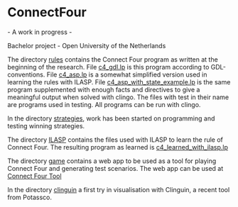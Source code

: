 # ConnectFour
\- A work in progress \-

Bachelor project - Open University of the Netherlands

The directory [rules](./rules/) contains the Connect Four program as written at the beginning of the research. File [c4\_gdl.lp](./rules/c4_gdl.lp) is this program according to GDL-conventions. File [c4\_asp.lp](./rules/c4_asp.lp) is a somewhat simplified version used in learning the rules with ILASP. File [c4\_asp\_with\_state\_example.lp](./rules/c4_asp_with_state_example.lp) is the same program supplemented with enough facts and directives to give a meaningful output when solved with clingo.  The files with test in their name are programs used in testing. All programs can be run with clingo.

In the directory [strategies](./strategies/), work has been started on programming and testing winning strategies.
 
The directory [ILASP](./ILASP/) contains the files used with ILASP to learn the rule of Connect Four. The resulting program as learned is [c4\_learned\_with\_ilasp.lp](./ILASP/c4_learned_with_ilasp.lp)

The directory [game](./game/) contains a web app to be used as a tool for playing Connect Four and generating test scenarios. The web app can be used at [Connect Four Tool](https://kladblok.app)

In the directory [clinguin](./clinguin/) a first try in visualisation with Clinguin, a recent tool from Potassco.
